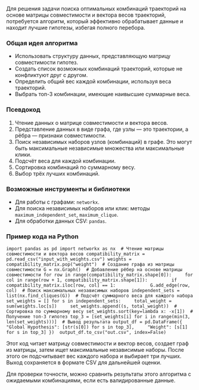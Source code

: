 Для решения задачи поиска оптимальных комбинаций траекторий на основе матрицы совместимости и вектора весов траекторий, потребуется алгоритм, который эффективно обрабатывает данные и находит лучшие гипотезы, избегая полного перебора.

### Общая идея алгоритма

- Использовать структуру данных, представляющую матрицу совместимости гипотез.
- Создать список возможных комбинаций траекторий, которые не конфликтуют друг с другом.
- Определить общий вес каждой комбинации, используя веса траекторий.
- Выбрать топ-3 комбинации, имеющие наивысшие суммарные веса.

### Псевдокод

1. Чтение данных о матрице совместимости и вектора весов.
2. Представление данных в виде графа, где узлы — это траектории, а рёбра — признаки совместимости.
3. Поиск независимых наборов узлов (комбинаций) в графе. Это могут быть максимальные независимые множества или максимальные клики.
4. Подсчёт веса для каждой комбинации.
5. Сортировка комбинаций по суммарному весу.
6. Выбор трёх лучших комбинаций.

### Возможные инструменты и библиотеки

- Для работы с графами: `networkx`.
- Для поиска независимых наборов или клик: методы `maximum_independent_set`, `maximum_clique`.
- Для обработки данных CSV: `pandas`.

### Пример кода на Python

`import pandas as pd import networkx as nx  # Чтение матрицы совместимости и вектора весов compatibility_matrix = pd.read_csv("input_with_weights.csv") weights = compatibility_matrix.pop("weight")  # Создание графа из матрицы совместимости G = nx.Graph()  # Добавление рёбер на основе матрицы совместимости for row in range(compatibility_matrix.shape[0]):     for col in range(row + 1, compatibility_matrix.shape[1]):         if compatibility_matrix.iloc[row, col] == 1:             G.add_edge(row, col)  # Поиск максимальных независимых наборов independent_sets = list(nx.find_cliques(G))  # Подсчёт суммарного веса для каждого набора set_weights = [] for s in independent_sets:     total_weight = sum(weights.loc[s])     set_weights.append((s, total_weight))  # Сортировка по суммарному весу set_weights.sort(key=lambda x: -x[1])  # Получение топ-3 гипотез top_3 = [set_weights[i] for i in range(min(3, len(set_weights)))]  # Вывод результата output_df = pd.DataFrame({     "Global Hypothesis": [str(s[0]) for s in top_3],     "Weight": [s[1] for s in top_3] })  output_df.to_csv("out.csv", index=False)`

Этот код читает матрицу совместимости и вектор весов, создает граф из матрицы, затем ищет максимальные независимые наборы. После этого он подсчитывает вес каждого набора и выбирает три лучших. Выход сохраняется в формате CSV для дальнейшей оценки.

Для проверки точности, можно сравнить результаты этого алгоритма с ожидаемыми комбинациями, если есть валидированные данные.
